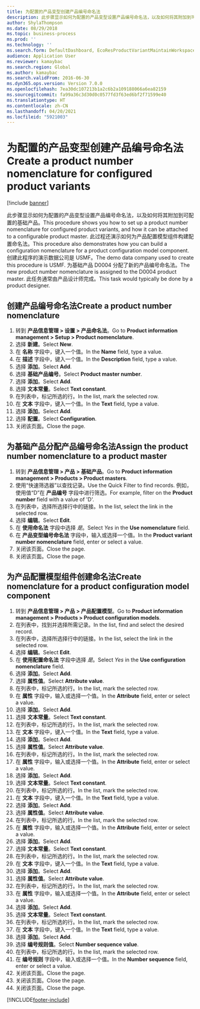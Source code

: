 ```yaml
---
title: 为配置的产品变型创建产品编号命名法
description: 此步骤显示如何为配置的产品变型设置产品编号命名法，以及如何将其附加到可配置的基础产品。
author: ShylaThompson
ms.date: 08/29/2018
ms.topic: business-process
ms.prod: ''
ms.technology: ''
ms.search.form: DefaultDashboard, EcoResProductVariantMaintainWorkspace, EcoResNomenclature, EcoResProductListPage, EcoResProductDetails, PCProductConfigurationModelListPage, PCProductConfigurationModelDetails
audience: Application User
ms.reviewer: kamaybac
ms.search.region: Global
ms.author: kamaybac
ms.search.validFrom: 2016-06-30
ms.dyn365.ops.version: Version 7.0.0
ms.openlocfilehash: 7ea30dc107213b1a2c6b2a109188066a6ea82159
ms.sourcegitcommit: fa99a36c3d30d0c0577fd3f63ed6bf2f71599e40
ms.translationtype: HT
ms.contentlocale: zh-CN
ms.lasthandoff: 04/20/2021
ms.locfileid: "5921003"
---
```

# <a name="create-a-product-number-nomenclature-for-configured-product-variants"></a><span data-ttu-id="0cd5a-103">为配置的产品变型创建产品编号命名法</span><span class="sxs-lookup"><span data-stu-id="0cd5a-103">Create a product number nomenclature for configured product variants</span></span>

[!include [banner](../../includes/banner.md)]

<span data-ttu-id="0cd5a-104">此步骤显示如何为配置的产品变型设置产品编号命名法，以及如何将其附加到可配置的基础产品。</span><span class="sxs-lookup"><span data-stu-id="0cd5a-104">This procedure shows you how to set up a product number nomenclature for configured product variants, and how it can be attached to a configurable product master.</span></span> <span data-ttu-id="0cd5a-105">此过程还演示如何为产品配置模型组件构建配置命名法。</span><span class="sxs-lookup"><span data-stu-id="0cd5a-105">This procedure also demonstrates how you can build a configuration nomenclature for a product configuration model component.</span></span> <span data-ttu-id="0cd5a-106">创建此程序的演示数据公司是 USMF。</span><span class="sxs-lookup"><span data-stu-id="0cd5a-106">The demo data company used to create this procedure is USMF.</span></span> <span data-ttu-id="0cd5a-107">为基础产品 D0004 分配了新的产品编号命名法。</span><span class="sxs-lookup"><span data-stu-id="0cd5a-107">The new product number nomenclature is assigned to the D0004 product master.</span></span> <span data-ttu-id="0cd5a-108">此任务通常由产品设计师完成。</span><span class="sxs-lookup"><span data-stu-id="0cd5a-108">This task would typically be done by a product designer.</span></span>

## <a name="create-a-product-number-nomenclature"></a><span data-ttu-id="0cd5a-109">创建产品编号命名法</span><span class="sxs-lookup"><span data-stu-id="0cd5a-109">Create a product number nomenclature</span></span>

1. <span data-ttu-id="0cd5a-110">转到 **产品信息管理 \> 设置 \> 产品命名法**。</span><span class="sxs-lookup"><span data-stu-id="0cd5a-110">Go to **Product information management \> Setup \> Product nomenclature**.</span></span>
1. <span data-ttu-id="0cd5a-111">选择 **新建**。</span><span class="sxs-lookup"><span data-stu-id="0cd5a-111">Select **New**.</span></span>
1. <span data-ttu-id="0cd5a-112">在 **名称** 字段中，键入一个值。</span><span class="sxs-lookup"><span data-stu-id="0cd5a-112">In the **Name** field, type a value.</span></span>
1. <span data-ttu-id="0cd5a-113">在 **描述** 字段中，键入一个值。</span><span class="sxs-lookup"><span data-stu-id="0cd5a-113">In the **Description** field, type a value.</span></span>
1. <span data-ttu-id="0cd5a-114">选择 **添加**。</span><span class="sxs-lookup"><span data-stu-id="0cd5a-114">Select **Add**.</span></span>
1. <span data-ttu-id="0cd5a-115">选择 **基础产品编号**。</span><span class="sxs-lookup"><span data-stu-id="0cd5a-115">Select **Product master number**.</span></span>
1. <span data-ttu-id="0cd5a-116">选择 **添加**。</span><span class="sxs-lookup"><span data-stu-id="0cd5a-116">Select **Add**.</span></span>
1. <span data-ttu-id="0cd5a-117">选择 **文本常量**。</span><span class="sxs-lookup"><span data-stu-id="0cd5a-117">Select **Text constant**.</span></span>
1. <span data-ttu-id="0cd5a-118">在列表中，标记所选的行。</span><span class="sxs-lookup"><span data-stu-id="0cd5a-118">In the list, mark the selected row.</span></span>
1. <span data-ttu-id="0cd5a-119">在 **文本** 字段中，键入一个值。</span><span class="sxs-lookup"><span data-stu-id="0cd5a-119">In the **Text** field, type a value.</span></span>
1. <span data-ttu-id="0cd5a-120">选择 **添加**。</span><span class="sxs-lookup"><span data-stu-id="0cd5a-120">Select **Add**.</span></span>
1. <span data-ttu-id="0cd5a-121">选择 **配置**。</span><span class="sxs-lookup"><span data-stu-id="0cd5a-121">Select **Configuration**.</span></span>
1. <span data-ttu-id="0cd5a-122">关闭该页面。</span><span class="sxs-lookup"><span data-stu-id="0cd5a-122">Close the page.</span></span>

## <a name="assign-the-product-number-nomenclature-to-a-product-master"></a><span data-ttu-id="0cd5a-123">为基础产品分配产品编号命名法</span><span class="sxs-lookup"><span data-stu-id="0cd5a-123">Assign the product number nomenclature to a product master</span></span>

1. <span data-ttu-id="0cd5a-124">转到 **产品信息管理 \> 产品 \> 基础产品**。</span><span class="sxs-lookup"><span data-stu-id="0cd5a-124">Go to **Product information management \> Products \> Product masters**.</span></span>
1. <span data-ttu-id="0cd5a-125">使用“快速筛选器”以查找记录。</span><span class="sxs-lookup"><span data-stu-id="0cd5a-125">Use the Quick Filter to find records.</span></span> <span data-ttu-id="0cd5a-126">例如，使用值“D”在 **产品编号** 字段中进行筛选。</span><span class="sxs-lookup"><span data-stu-id="0cd5a-126">For example, filter on the **Product number** field with a value of 'D'.</span></span>
1. <span data-ttu-id="0cd5a-127">在列表中，选择所选择行中的链接。</span><span class="sxs-lookup"><span data-stu-id="0cd5a-127">In the list, select the link in the selected row.</span></span>
1. <span data-ttu-id="0cd5a-128">选择 **编辑**。</span><span class="sxs-lookup"><span data-stu-id="0cd5a-128">Select **Edit**.</span></span>
1. <span data-ttu-id="0cd5a-129">在 **使用命名法** 字段中选择 *是*。</span><span class="sxs-lookup"><span data-stu-id="0cd5a-129">Select *Yes* in the **Use nomenclature** field.</span></span>
1. <span data-ttu-id="0cd5a-130">在 **产品变型编号命名法** 字段中，输入或选择一个值。</span><span class="sxs-lookup"><span data-stu-id="0cd5a-130">In the **Product variant number nomenclature** field, enter or select a value.</span></span>
1. <span data-ttu-id="0cd5a-131">关闭该页面。</span><span class="sxs-lookup"><span data-stu-id="0cd5a-131">Close the page.</span></span>
1. <span data-ttu-id="0cd5a-132">关闭该页面。</span><span class="sxs-lookup"><span data-stu-id="0cd5a-132">Close the page.</span></span>

## <a name="create-nomenclature-for-a-product-configuration-model-component"></a><span data-ttu-id="0cd5a-133">为产品配置模型组件创建命名法</span><span class="sxs-lookup"><span data-stu-id="0cd5a-133">Create nomenclature for a product configuration model component</span></span>

1. <span data-ttu-id="0cd5a-134">转到 **产品信息管理 \> 产品 \> 产品配置模型**。</span><span class="sxs-lookup"><span data-stu-id="0cd5a-134">Go to **Product information management \> Products \> Product configuration models**.</span></span>
1. <span data-ttu-id="0cd5a-135">在列表中，找到并选择所需记录。</span><span class="sxs-lookup"><span data-stu-id="0cd5a-135">In the list, find and select the desired record.</span></span>
1. <span data-ttu-id="0cd5a-136">在列表中，选择所选择行中的链接。</span><span class="sxs-lookup"><span data-stu-id="0cd5a-136">In the list, select the link in the selected row.</span></span>
1. <span data-ttu-id="0cd5a-137">选择 **编辑**。</span><span class="sxs-lookup"><span data-stu-id="0cd5a-137">Select **Edit**.</span></span>
1. <span data-ttu-id="0cd5a-138">在 **使用配置命名法** 字段中选择 *是*。</span><span class="sxs-lookup"><span data-stu-id="0cd5a-138">Select *Yes* in the **Use configuration nomenclature** field.</span></span>
1. <span data-ttu-id="0cd5a-139">选择 **添加**。</span><span class="sxs-lookup"><span data-stu-id="0cd5a-139">Select **Add**.</span></span>
1. <span data-ttu-id="0cd5a-140">选择 **属性值**。</span><span class="sxs-lookup"><span data-stu-id="0cd5a-140">Select **Attribute value**.</span></span>
1. <span data-ttu-id="0cd5a-141">在列表中，标记所选的行。</span><span class="sxs-lookup"><span data-stu-id="0cd5a-141">In the list, mark the selected row.</span></span>
1. <span data-ttu-id="0cd5a-142">在 **属性** 字段中，输入或选择一个值。</span><span class="sxs-lookup"><span data-stu-id="0cd5a-142">In the **Attribute** field, enter or select a value.</span></span>
1. <span data-ttu-id="0cd5a-143">选择 **添加**。</span><span class="sxs-lookup"><span data-stu-id="0cd5a-143">Select **Add**.</span></span>
1. <span data-ttu-id="0cd5a-144">选择 **文本常量**。</span><span class="sxs-lookup"><span data-stu-id="0cd5a-144">Select **Text constant**.</span></span>
1. <span data-ttu-id="0cd5a-145">在列表中，标记所选的行。</span><span class="sxs-lookup"><span data-stu-id="0cd5a-145">In the list, mark the selected row.</span></span>
1. <span data-ttu-id="0cd5a-146">在 **文本** 字段中，键入一个值。</span><span class="sxs-lookup"><span data-stu-id="0cd5a-146">In the **Text** field, type a value.</span></span>
1. <span data-ttu-id="0cd5a-147">选择 **添加**。</span><span class="sxs-lookup"><span data-stu-id="0cd5a-147">Select **Add**.</span></span>
1. <span data-ttu-id="0cd5a-148">选择 **属性值**。</span><span class="sxs-lookup"><span data-stu-id="0cd5a-148">Select **Attribute value**.</span></span>
1. <span data-ttu-id="0cd5a-149">在列表中，标记所选的行。</span><span class="sxs-lookup"><span data-stu-id="0cd5a-149">In the list, mark the selected row.</span></span>
1. <span data-ttu-id="0cd5a-150">在 **属性** 字段中，输入或选择一个值。</span><span class="sxs-lookup"><span data-stu-id="0cd5a-150">In the **Attribute** field, enter or select a value.</span></span>
1. <span data-ttu-id="0cd5a-151">选择 **添加**。</span><span class="sxs-lookup"><span data-stu-id="0cd5a-151">Select **Add**.</span></span>
1. <span data-ttu-id="0cd5a-152">选择 **文本常量**。</span><span class="sxs-lookup"><span data-stu-id="0cd5a-152">Select **Text constant**.</span></span>
1. <span data-ttu-id="0cd5a-153">在列表中，标记所选的行。</span><span class="sxs-lookup"><span data-stu-id="0cd5a-153">In the list, mark the selected row.</span></span>
1. <span data-ttu-id="0cd5a-154">在 **文本** 字段中，键入一个值。</span><span class="sxs-lookup"><span data-stu-id="0cd5a-154">In the **Text** field, type a value.</span></span>
1. <span data-ttu-id="0cd5a-155">选择 **添加**。</span><span class="sxs-lookup"><span data-stu-id="0cd5a-155">Select **Add**.</span></span>
1. <span data-ttu-id="0cd5a-156">选择 **属性值**。</span><span class="sxs-lookup"><span data-stu-id="0cd5a-156">Select **Attribute value**.</span></span>
1. <span data-ttu-id="0cd5a-157">在列表中，标记所选的行。</span><span class="sxs-lookup"><span data-stu-id="0cd5a-157">In the list, mark the selected row.</span></span>
1. <span data-ttu-id="0cd5a-158">在 **属性** 字段中，输入或选择一个值。</span><span class="sxs-lookup"><span data-stu-id="0cd5a-158">In the **Attribute** field, enter or select a value.</span></span>
1. <span data-ttu-id="0cd5a-159">选择 **添加**。</span><span class="sxs-lookup"><span data-stu-id="0cd5a-159">Select **Add**.</span></span>
1. <span data-ttu-id="0cd5a-160">选择 **文本常量**。</span><span class="sxs-lookup"><span data-stu-id="0cd5a-160">Select **Text constant**.</span></span>
1. <span data-ttu-id="0cd5a-161">在列表中，标记所选的行。</span><span class="sxs-lookup"><span data-stu-id="0cd5a-161">In the list, mark the selected row.</span></span>
1. <span data-ttu-id="0cd5a-162">在 **文本** 字段中，键入一个值。</span><span class="sxs-lookup"><span data-stu-id="0cd5a-162">In the **Text** field, type a value.</span></span>
1. <span data-ttu-id="0cd5a-163">选择 **添加**。</span><span class="sxs-lookup"><span data-stu-id="0cd5a-163">Select **Add**.</span></span>
1. <span data-ttu-id="0cd5a-164">选择 **属性值**。</span><span class="sxs-lookup"><span data-stu-id="0cd5a-164">Select **Attribute value**.</span></span>
1. <span data-ttu-id="0cd5a-165">在列表中，标记所选的行。</span><span class="sxs-lookup"><span data-stu-id="0cd5a-165">In the list, mark the selected row.</span></span>
1. <span data-ttu-id="0cd5a-166">在 **属性** 字段中，输入或选择一个值。</span><span class="sxs-lookup"><span data-stu-id="0cd5a-166">In the **Attribute** field, enter or select a value.</span></span>
1. <span data-ttu-id="0cd5a-167">选择 **添加**。</span><span class="sxs-lookup"><span data-stu-id="0cd5a-167">Select **Add**.</span></span>
1. <span data-ttu-id="0cd5a-168">选择 **文本常量**。</span><span class="sxs-lookup"><span data-stu-id="0cd5a-168">Select **Text constant**.</span></span>
1. <span data-ttu-id="0cd5a-169">在列表中，标记所选的行。</span><span class="sxs-lookup"><span data-stu-id="0cd5a-169">In the list, mark the selected row.</span></span>
1. <span data-ttu-id="0cd5a-170">在 **文本** 字段中，键入一个值。</span><span class="sxs-lookup"><span data-stu-id="0cd5a-170">In the **Text** field, type a value.</span></span>
1. <span data-ttu-id="0cd5a-171">选择 **添加**。</span><span class="sxs-lookup"><span data-stu-id="0cd5a-171">Select **Add**.</span></span>
1. <span data-ttu-id="0cd5a-172">选择 **编号规则值**。</span><span class="sxs-lookup"><span data-stu-id="0cd5a-172">Select **Number sequence value**.</span></span>
1. <span data-ttu-id="0cd5a-173">在列表中，标记所选的行。</span><span class="sxs-lookup"><span data-stu-id="0cd5a-173">In the list, mark the selected row.</span></span>
1. <span data-ttu-id="0cd5a-174">在 **编号规则** 字段中，输入或选择一个值。</span><span class="sxs-lookup"><span data-stu-id="0cd5a-174">In the **Number sequence** field, enter or select a value.</span></span>
1. <span data-ttu-id="0cd5a-175">关闭该页面。</span><span class="sxs-lookup"><span data-stu-id="0cd5a-175">Close the page.</span></span>
1. <span data-ttu-id="0cd5a-176">关闭该页面。</span><span class="sxs-lookup"><span data-stu-id="0cd5a-176">Close the page.</span></span>
1. <span data-ttu-id="0cd5a-177">关闭该页面。</span><span class="sxs-lookup"><span data-stu-id="0cd5a-177">Close the page.</span></span>

[!INCLUDE[footer-include](../../../includes/footer-banner.md)]